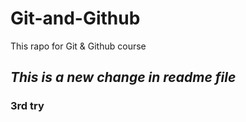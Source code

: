 # Git-and-Github
This rapo for Git &amp; Github course
## *This is a new change in readme file*
### 3rd try  

